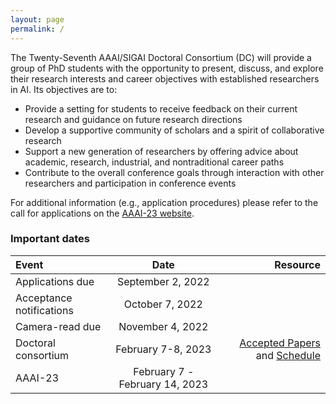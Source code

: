 ```yaml
---
layout: page
permalink: /
---
```


The Twenty-Seventh AAAI/SIGAI Doctoral Consortium (DC) will provide a group of PhD students with the opportunity to present, discuss, and explore their research interests and career objectives with established researchers in AI. Its objectives are to:
- Provide a setting for students to receive feedback on their current research and guidance on future research directions
- Develop a supportive community of scholars and a spirit of collaborative research
- Support a new generation of researchers by offering advice about academic, research, industrial, and nontraditional career paths
- Contribute to the overall conference goals through interaction with other researchers and participation in conference events

For additional information (e.g., application procedures) please refer to the call for applications on the [AAAI-23 website](https://aaai.org/Conferences/AAAI-23/).


### Important dates

| Event       | Date     | Resource     |
| :------------- | :----------: | -----------: |
|  Applications due | September 2, 2022  |    |
|  Acceptance notifications | October 7, 2022 | |
|  Camera-read due | November 4, 2022 | |
|  Doctoral consortium | February 7-8, 2023 | [Accepted Papers](/dc2023/papers) and [Schedule](/dc2023/schedule) |
|  AAAI-23 | February 7 - February 14, 2023 | |



